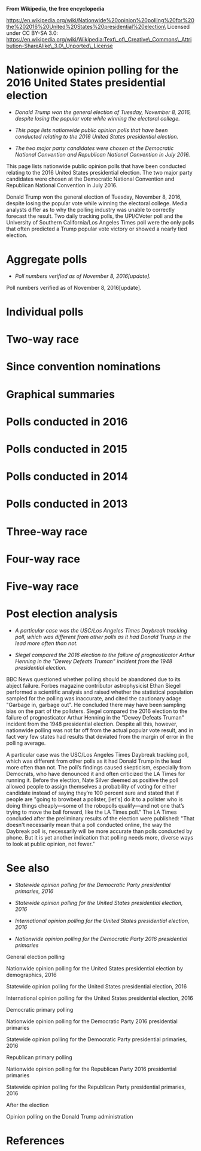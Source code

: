 **From Wikipedia, the free encyclopedia**

https://en.wikipedia.org/wiki/Nationwide%20opinion%20polling%20for%20the%202016%20United%20States%20presidential%20election\
Licensed under CC BY-SA 3.0:\
https://en.wikipedia.org/wiki/Wikipedia:Text\_of\_Creative\_Commons\_Attribution-ShareAlike\_3.0\_Unported\_License

Nationwide opinion polling for the 2016 United States presidential election
===========================================================================

-   *Donald Trump won the general election of Tuesday, November 8, 2016,
    despite losing the popular vote while winning the electoral
    college.*

-   *This page lists nationwide public opinion polls that have been
    conducted relating to the 2016 United States presidential election.*

-   *The two major party candidates were chosen at the Democratic
    National Convention and Republican National Convention in
    July 2016.*

This page lists nationwide public opinion polls that have been conducted
relating to the 2016 United States presidential election. The two major
party candidates were chosen at the Democratic National Convention and
Republican National Convention in July 2016.

Donald Trump won the general election of Tuesday, November 8, 2016,
despite losing the popular vote while winning the electoral college.
Media analysts differ as to why the polling industry was unable to
correctly forecast the result. Two daily tracking polls, the UPI/CVoter
poll and the University of Southern California/Los Angeles Times poll
were the only polls that often predicted a Trump popular vote victory or
showed a nearly tied election.

Aggregate polls
===============

-   *Poll numbers verified as of November 8, 2016\[update\].*

Poll numbers verified as of November 8, 2016\[update\].

Individual polls
================

Two-way race
============

Since convention nominations
============================

Graphical summaries
===================

Polls conducted in 2016
=======================

Polls conducted in 2015
=======================

Polls conducted in 2014
=======================

Polls conducted in 2013
=======================

Three-way race
==============

Four-way race
=============

Five-way race
=============

Post election analysis
======================

-   *A particular case was the USC/Los Angeles Times Daybreak tracking
    poll, which was different from other polls as it had Donald Trump in
    the lead more often than not.*

-   *Siegel compared the 2016 election to the failure of prognosticator
    Arthur Henning in the "Dewey Defeats Truman" incident from the 1948
    presidential election.*

BBC News questioned whether polling should be abandoned due to its
abject failure. Forbes magazine contributor astrophysicist Ethan Siegel
performed a scientific analysis and raised whether the statistical
population sampled for the polling was inaccurate, and cited the
cautionary adage "Garbage in, garbage out". He concluded there may have
been sampling bias on the part of the pollsters. Siegel compared the
2016 election to the failure of prognosticator Arthur Henning in the
"Dewey Defeats Truman" incident from the 1948 presidential election.
Despite all this, however, nationwide polling was not far off from the
actual popular vote result, and in fact very few states had results that
deviated from the margin of error in the polling average.

A particular case was the USC/Los Angeles Times Daybreak tracking poll,
which was different from other polls as it had Donald Trump in the lead
more often than not. The poll’s findings caused skepticism, especially
from Democrats, who have denounced it and often criticized the LA Times
for running it. Before the election, Nate Silver deemed as positive the
poll allowed people to assign themselves a probability of voting for
either candidate instead of saying they’re 100 percent sure and stated
that if people are "going to browbeat a pollster, \[let's\] do it to a
pollster who is doing things cheaply—some of the robopolls qualify—and
not one that’s trying to move the ball forward, like the LA Times poll."
The LA Times concluded after the preliminary results of the election
were published: "That doesn't necessarily mean that a poll conducted
online, the way the Daybreak poll is, necessarily will be more accurate
than polls conducted by phone. But it is yet another indication that
polling needs more, diverse ways to look at public opinion, not fewer."

See also
========

-   *Statewide opinion polling for the Democratic Party presidential
    primaries, 2016*

-   *Statewide opinion polling for the United States presidential
    election, 2016*

-   *International opinion polling for the United States presidential
    election, 2016*

-   *Nationwide opinion polling for the Democratic Party 2016
    presidential primaries*

General election polling

Nationwide opinion polling for the United States presidential election
by demographics, 2016

Statewide opinion polling for the United States presidential election,
2016

International opinion polling for the United States presidential
election, 2016

Democratic primary polling

Nationwide opinion polling for the Democratic Party 2016 presidential
primaries

Statewide opinion polling for the Democratic Party presidential
primaries, 2016

Republican primary polling

Nationwide opinion polling for the Republican Party 2016 presidential
primaries

Statewide opinion polling for the Republican Party presidential
primaries, 2016

After the election

Opinion polling on the Donald Trump administration

References
==========
